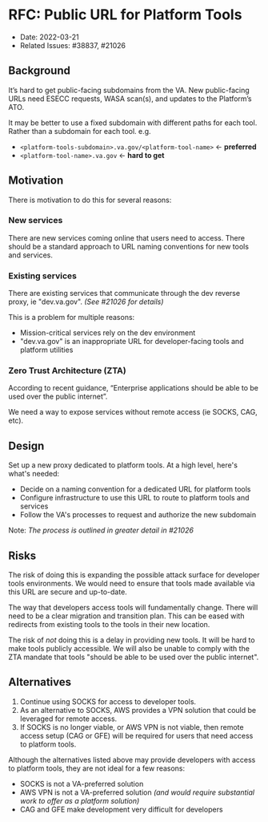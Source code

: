 # RFC: Public URL for Platform Tools

- Date: 2022-03-21
- Related Issues: #38837, #21026

## Background
It’s hard to get public-facing subdomains from the VA. New public-facing URLs need ESECC requests, WASA scan(s), and updates to the Platform’s ATO.

It may be better to use a fixed subdomain with different paths for each tool. Rather than a subdomain for each tool. e.g.
- `<platform-tools-subdomain>.va.gov/<platform-tool-name>` <- **preferred**
- `<platform-tool-name>.va.gov` <- **hard to get**

## Motivation
There is motivation to do this for several reasons: 

### New services
There are new services coming online that users need to access. There should be a standard approach to URL naming conventions for new tools and services. 


### Existing services 
There are existing services that communicate through the dev reverse proxy, ie "dev.va.gov". _(See #21026 for details)_

This is a problem for multiple reasons:
- Mission-critical services rely on the dev environment
- "dev.va.gov" is an inappropriate URL for developer-facing tools and platform utilities

### Zero Trust Architecture (ZTA)
According to recent guidance, “Enterprise applications should be able to be used over the public internet”.

We need a way to expose services without remote access (ie SOCKS, CAG, etc). 

## Design
Set up a new proxy dedicated to platform tools. At a high level, here's what's needed: 

- Decide on a naming convention for a dedicated URL for platform tools 
- Configure infrastructure to use this URL to route to platform tools and services 
- Follow the VA's processes to request and authorize the new subdomain 

Note: _The process is outlined in greater detail in #21026_

## Risks
The risk of doing this is expanding the possible attack surface for developer tools environments. We would need to ensure that tools made available via this URL are secure and up-to-date. 

The way that developers access tools will fundamentally change. There will need to be a clear migration and transition plan. This can be eased with redirects from existing tools to the tools in their new location. 

The risk of _not_ doing this is a delay in providing new tools. It will be hard to make tools publicly accessible. We will also be unable to comply with the ZTA mandate that tools "should be able to be used over the public internet". 

## Alternatives
1. Continue using SOCKS for access to developer tools. 
2. As an alternative to SOCKS, AWS provides a VPN solution that could be leveraged for remote access.
3. If SOCKS is no longer viable, or AWS VPN is not viable, then remote access setup (CAG or GFE) will be required for users that need access to platform tools. 

Although the alternatives listed above may provide developers with access to platform tools, they are not ideal for a few reasons: 

- SOCKS is not a VA-preferred solution
- AWS VPN is not a VA-preferred solution _(and would require substantial work to offer as a platform solution)_
- CAG and GFE make development very difficult for developers 